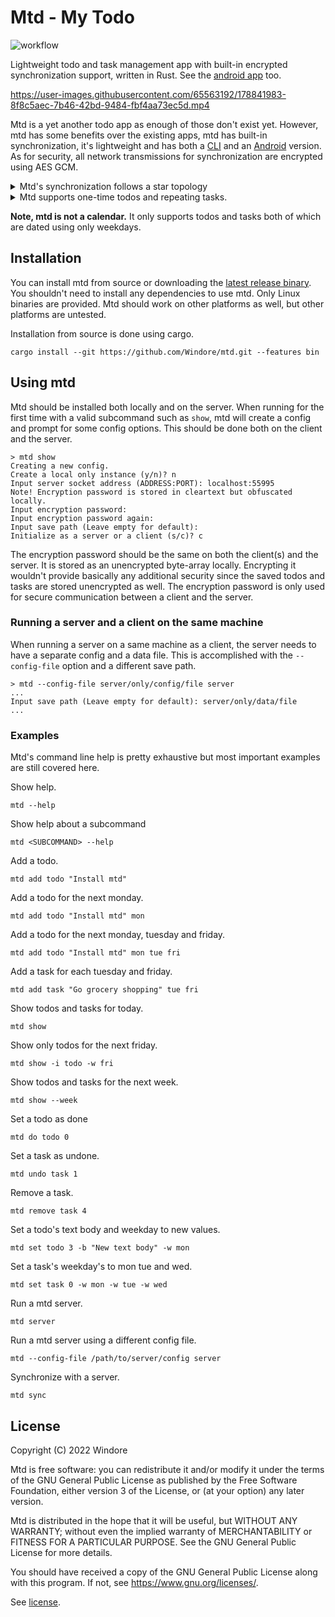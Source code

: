 # Mtd - My Todo

![workflow](https://github.com/Windore/mtd/actions/workflows/rust.yml/badge.svg)

Lightweight todo and task management app with built-in encrypted synchronization support, written in Rust. See the
[android app](https://github.com/Windore/mtd-android) too.

https://user-images.githubusercontent.com/65563192/178841983-8f8c5aec-7b46-42bd-9484-fbf4aa73ec5d.mp4

Mtd is a yet another todo app as enough of those don't exist yet. However, mtd has some benefits
over the existing apps, mtd has built-in synchronization, it's lightweight and has both a
[CLI](https://github.com/Windore/mtd) and an [Android](https://github.com/Windore/mtd-android) version. As
for security, all network transmissions for synchronization are encrypted using AES GCM.

<details>
<summary>Mtd's synchronization follows a star topology</summary>

Mtd's synchronization works by having a single machine function as a server. Other devices then connect to that server.
Having an external server machine is helpful, but not necessary, as a mtd server can be run on a desktop machine
alongside the normal client instance. The server is packed into the same binary so installing anything extra is not
required.

</details>

<details>
<summary>Mtd supports one-time todos and repeating tasks.</summary>

Both items have an id that can be used for marking them as done and modifying them.

Todos are things that you expect to do once. As not all todos should be done immediately, it is possible to specify
a weekday for doing a todo. Done todos are automatically removed one day after completion.

Tasks are things that you expect to do weekly. When creating a new task, you should specify the weekdays for doing the
task.

</details>

**Note, mtd is not a calendar.** It only supports todos and tasks both of which are dated using only weekdays.

## Installation

You can install mtd from source or downloading the [latest release binary](https://github.com/Windore/mtd/releases/latest).
You shouldn't need to install any dependencies to use mtd. Only Linux binaries are provided. Mtd should work on other
platforms as well, but other platforms are untested.

Installation from source is done using cargo.

```
cargo install --git https://github.com/Windore/mtd.git --features bin
```

## Using mtd

Mtd should be installed both locally and on the server. When running for the first time with a valid subcommand such
as `show`, mtd will create a config and prompt for some config options. This should be done both on the client and the
server.

```
> mtd show
Creating a new config.
Create a local only instance (y/n)? n
Input server socket address (ADDRESS:PORT): localhost:55995
Note! Encryption password is stored in cleartext but obfuscated locally.
Input encryption password:
Input encryption password again:
Input save path (Leave empty for default):
Initialize as a server or a client (s/c)? c
```

The encryption password should be the same on both the client(s) and the server. It is stored as an unencrypted
byte-array locally. Encrypting it wouldn't provide basically any additional security since the saved
todos and tasks are stored unencrypted as well. The encryption password is only used for secure communication between a
client and the server.

### Running a server and a client on the same machine

When running a server on a same machine as a client, the server needs to have a separate config and a data file. This is
accomplished with the `--config-file` option and a different save path.

```
> mtd --config-file server/only/config/file server
...
Input save path (Leave empty for default): server/only/data/file
...
```

### Examples

Mtd's command line help is pretty exhaustive but most important examples are still covered here.

Show help.

```
mtd --help
```

Show help about a subcommand

```
mtd <SUBCOMMAND> --help
```

Add a todo.

```
mtd add todo "Install mtd"
```

Add a todo for the next monday.

```
mtd add todo "Install mtd" mon
```

Add a todo for the next monday, tuesday and friday.

```
mtd add todo "Install mtd" mon tue fri
```

Add a task for each tuesday and friday.

```
mtd add task "Go grocery shopping" tue fri
```

Show todos and tasks for today.

```
mtd show
```

Show only todos for the next friday.

```
mtd show -i todo -w fri
```

Show todos and tasks for the next week.

```
mtd show --week
```

Set a todo as done

```
mtd do todo 0
```

Set a task as undone.

```
mtd undo task 1
```

Remove a task.

```
mtd remove task 4
```

Set a todo's text body and weekday to new values.

```
mtd set todo 3 -b "New text body" -w mon
```

Set a task's weekday's to mon tue and wed.

```
mtd set task 0 -w mon -w tue -w wed
```

Run a mtd server.

```
mtd server
```

Run a mtd server using a different config file.

```
mtd --config-file /path/to/server/config server
```

Synchronize with a server.

```
mtd sync
```

## License

Copyright (C) 2022 Windore

Mtd is free software: you can redistribute it and/or modify it under the terms of the GNU General Public License as
published by the Free Software Foundation, either version 3 of the License, or (at your option) any later version.

Mtd is distributed in the hope that it will be useful, but WITHOUT ANY WARRANTY; without even the implied warranty of
MERCHANTABILITY or FITNESS FOR A PARTICULAR PURPOSE. See the GNU General Public License for more details.

You should have received a copy of the GNU General Public License along with this program. If not,
see <https://www.gnu.org/licenses/>.

See [license](LICENSE).

